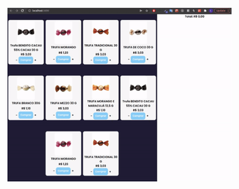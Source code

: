 ![Example](https://github.com/LailsonGabriel/shopping-cart-react/blob/main/ezgif.com-gif-maker.gif)
